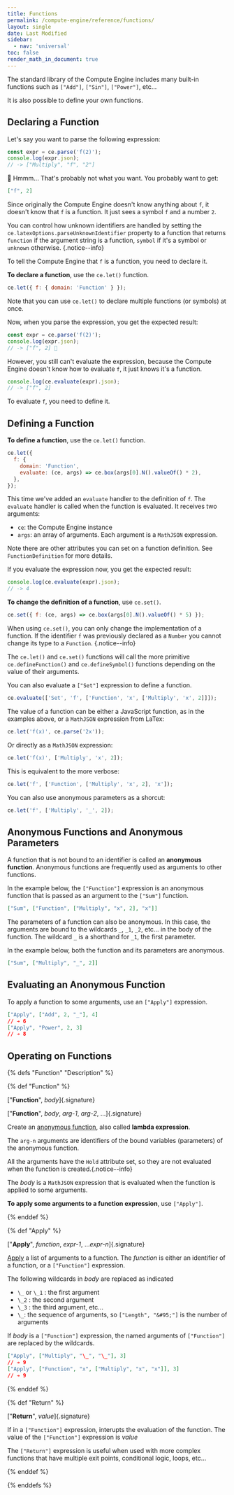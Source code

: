 ```yaml
---
title: Functions
permalink: /compute-engine/reference/functions/
layout: single
date: Last Modified
sidebar:
  - nav: 'universal'
toc: false
render_math_in_document: true
---
```


The standard library of the Compute Engine includes many built-in functions such
as `["Add"]`, `["Sin"]`, `["Power"]`, etc...

It is also possible to define your own functions.

## Declaring a Function

Let's say you want to parse the following expression:

```js example
const expr = ce.parse('f(2)');
console.log(expr.json);
// -> ["Multiply", "f", "2"]
```

🤔 Hmmm... That's probably not what you want. You probably want to get:

```json example
["f", 2]
```

Since originally the Compute Engine doesn't know anything about `f`, it doesn't
know that `f` is a function. It just sees a symbol `f` and a number `2`.

You can control how unknown identifiers are handled by setting the
`ce.latexOptions.parseUnknownIdentifier` property to a function that returns
`function` if the argument string is a function, `symbol` if it's a symbol or
`unknown` otherwise. {.notice--info}

To tell the Compute Engine that `f` is a function, you need to declare it.

**To declare a function**, use the `ce.let()` function.

```js example
ce.let({ f: { domain: 'Function' } });
```

Note that you can use `ce.let()` to declare multiple functions (or symbols) at
once.

Now, when you parse the expression, you get the expected result:

```js example
const expr = ce.parse('f(2)');
console.log(expr.json);
// -> ["f", 2] 🎉
```

However, you still can't evaluate the expression, because the Compute Engine
doesn't know how to evaluate `f`, it just knows it's a function.

```js example
console.log(ce.evaluate(expr).json);
// -> ["f", 2]
```

To evaluate `f`, you need to define it.

## Defining a Function

**To define a function**, use the `ce.let()` function.

```js example
ce.let({
  f: {
    domain: 'Function',
    evaluate: (ce, args) => ce.box(args[0].N().valueOf() * 2),
  },
});
```

This time we've added an `evaluate` handler to the definition of `f`. The
`evaluate` handler is called when the function is evaluated. It receives two
arguments:

- `ce`: the Compute Engine instance
- `args`: an array of arguments. Each argument is a `MathJSON` expression.

Note there are other attributes you can set on a function definition. See
`FunctionDefinition` for more details.

If you evaluate the expression now, you get the expected result:

```js example
console.log(ce.evaluate(expr).json);
// -> 4
```

**To change the definition of a function**, use `ce.set()`.

```js example
ce.set({ f: (ce, args) => ce.box(args[0].N().valueOf() * 5) });
```

When using `ce.set()`, you can only change the implementation of a function. If
the identifier `f` was previously declared as a `Number` you cannot change its
type to a `Function`. {.notice--info}

The `ce.let()` and `ce.set()` functions will call the more primitive
`ce.defineFunction()` and `ce.defineSymbol()` functions depending on the value
of their arguments.

You can also evaluate a `["Set"]` expression to define a function.

```js example
ce.evaluate(['Set', 'f', ['Function', 'x', ['Multiply', 'x', 2]]]);
```

The value of a function can be either a JavaScript function, as in the examples
above, or a `MathJSON` expression from LaTex:

```js example
ce.let('f(x)', ce.parse('2x'));
```

Or directly as a `MathJSON` expression:

```js example
ce.let('f(x)', ['Multiply', 'x', 2]);
```

This is equivalent to the more verbose:

```js example
ce.let('f', ['Function', ['Multiply', 'x', 2], 'x']);
```

You can also use anonymous parameters as a shorcut:

```js example
ce.let('f', ['Multiply', '_', 2]);
```

## Anonymous Functions and Anonymous Parameters

A function that is not bound to an identifier is called an **anonymous
function**. Anonymous functions are frequently used as arguments to other
functions.

In the example below, the `["Function"]` expression is an anonymous function
that is passed as an argument to the `["Sum"]` function.

```json example
["Sum", ["Function", ["Multiply", "x", 2], "x"]]
```

The parameters of a function can also be anonymous. In this case, the arguments
are bound to the wildcards `_`, `_1`, `_2`, etc... in the body of the function.
The wildcard `_` is a shorthand for `_1`, the first parameter.

In the example below, both the function and its parameters are anonymous.

```json example
["Sum", ["Multiply", "_", 2]]
```

## Evaluating an Anonymous Function

To apply a function to some arguments, use an `["Apply"]` expression.

```json example
["Apply", ["Add", 2, "_"], 4]
// ➔ 6
["Apply", "Power", 2, 3]
// ➔ 8
```

## Operating on Functions

{% defs "Function" "Description" %}

{% def "Function" %}

[&quot;**Function**&quot;, _body_]{.signature}

[&quot;**Function**&quot;, _body_, _arg-1_, _arg-2_, ...]{.signature}

Create an
[anonymous function](https://en.wikipedia.org/wiki/Anonymous_function), also
called **lambda expression**.

The `arg-n` arguments are identifiers of the bound variables (parameters) of the
anonymous function.

All the arguments have the `Hold` attribute set, so they are not evaluated when
the function is created.{.notice--info}

The _body_ is a `MathJSON` expression that is evaluated when the function is
applied to some arguments.

**To apply some arguments to a function expression**, use `["Apply"]`.

{% enddef %}

{% def "Apply" %}

[&quot;**Apply**&quot;, _function_, _expr-1_, ..._expr-n_]{.signature}

[Apply](https://en.wikipedia.org/wiki/Apply) a list of arguments to a function.
The _function_ is either an identifier of a function, or a `["Function"]`
expression.

The following wildcards in _body_ are replaced as indicated

- `\_` or `\_1` : the first argument
- `\_2` : the second argument
- `\_3` : the third argument, etc...
- `\_`: the sequence of arguments, so `["Length", "&#95;"]` is the number of
  arguments

If _body_ is a `["Function"]` expression, the named arguments of `["Function"]`
are replaced by the wildcards.

```json example
["Apply", ["Multiply", "\_", "\_"], 3]
// ➔ 9
["Apply", ["Function", "x", ["Multiply", "x", "x"]], 3]
// ➔ 9
```

{% enddef %}

{% def "Return" %}

[&quot;**Return**&quot;, _value_]{.signature}

If in a `["Function"]` expression, interupts the evaluation of the function. The
value of the `["Function"]` expression is _value_

The `["Return"]` expression is useful when used with more complex functions that
have multiple exit points, conditional logic, loops, etc...

{% enddef %}

{% enddefs %}
